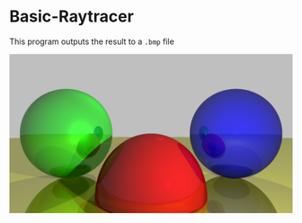 # Basic-Raytracer
This program outputs the result to a `.bmp` file

<img src="Resources/RayTrace.png" align="center">
